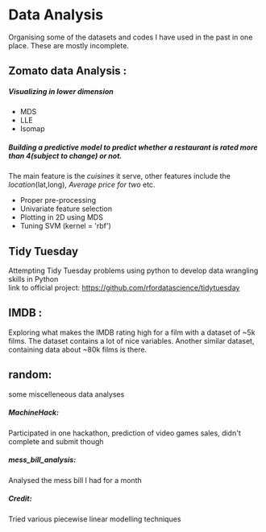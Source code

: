 # Data Analysis

Organising some of the datasets and codes I have used in the past in one place. These are mostly incomplete. 

## __Zomato data Analysis__ : 

##### Visualizing in lower dimension 
- MDS
- LLE
- Isomap 

##### Building a predictive model to predict whether a restaurant is rated more than 4(subject to change) or not.
The main feature is the _cuisines_ it serve, other features include the _location_(lat,long), _Average price for two_ etc. 
- Proper pre-processing 
- Univariate feature selection 
- Plotting in 2D using MDS 
- Tuning SVM (kernel = 'rbf')

## Tidy Tuesday
Attempting Tidy Tuesday problems using python to develop data wrangling skills in Python\
link to official project: https://github.com/rfordatascience/tidytuesday

## __IMDB__ :
Exploring what makes the IMDB rating high for a film with a dataset of ~5k films. The dataset contains a lot of nice variables. Another similar dataset, containing data about ~80k films is there. 

## __random__:
some miscelleneous data analyses
##### MachineHack:
Participated in one hackathon, prediction of video games sales, didn't complete and submit though
##### __mess_bill_analysis__: 
Analysed the mess bill I had for a month
##### __Credit__:  
Tried various piecewise linear modelling techniques 

